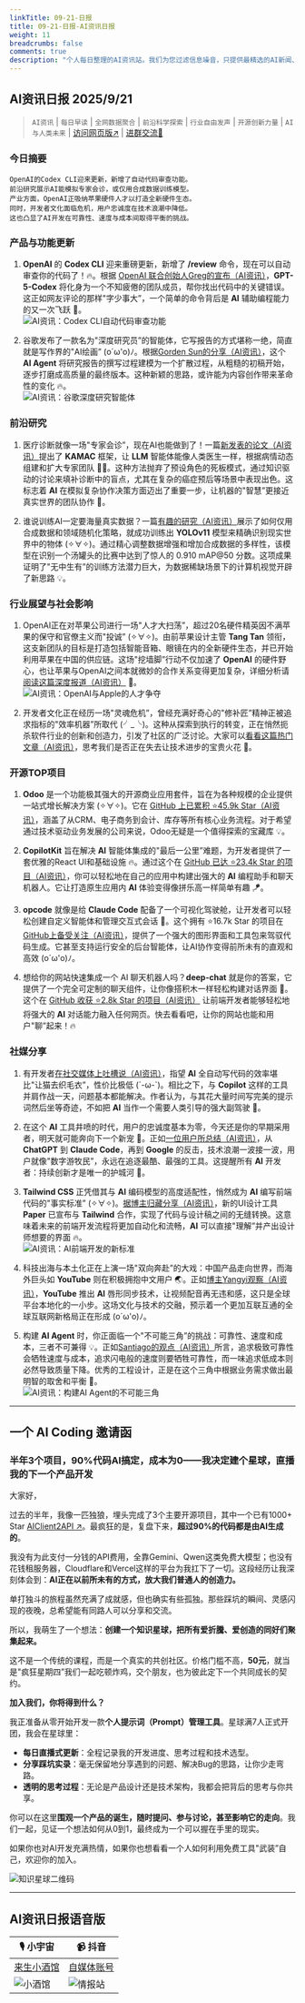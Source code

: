 ```yaml
---
linkTitle: 09-21-日报
title: 09-21-日报-AI资讯日报
weight: 11
breadcrumbs: false
comments: true
description: "个人每日整理的AI资讯站。我们为您过滤信息噪音，只提供最精选的AI新闻、最实用的AI工具与AI教程，助您高效获取人工智能领域的前沿动态"
---
```


## AI资讯日报 2025/9/21

>  `AI资讯` | `每日早读` | `全网数据聚合` | `前沿科学探索` | `行业自由发声` | `开源创新力量` | `AI与人类未来` | [访问网页版↗️](https://ai.hubtoday.app/) | [进群交流🤙](https://raw.githubusercontent.com/justlovemaki/CloudFlare-AI-Insight-Daily/main/docs/images/wechat.png)



### **今日摘要**

```
OpenAI的Codex CLI迎来更新，新增了自动代码审查功能。
前沿研究展示AI能模拟专家会诊，或仅用合成数据训练模型。
产业方面，OpenAI正吸纳苹果硬件人才以打造全新硬件生态。
同时，开发者文化面临危机，用户忠诚度在技术浪潮中降低。
这也凸显了AI开发在可靠性、速度与成本间取得平衡的挑战。
```



### 产品与功能更新
1. **OpenAI** 的 **Codex CLI** 迎来重磅更新，新增了 **/review** 命令，现在可以自动审查你的代码了！🔥。根据 [OpenAI 联合创始人Greg的宣布（AI资讯）](https://x.com/gdb/status/1969088321272877235)，**GPT-5-Codex** 将化身为一个不知疲倦的团队成员，帮你找出代码中的关键错误。这正如网友评论的那样"字少事大”，一个简单的命令背后是 **AI** 辅助编程能力的又一次飞跃 🚀。<br/>![AI资讯：Codex CLI自动代码审查功能](https://source.hubtoday.app/images/2025/09/news_01k5kwsfnafxcv2844q9hjq3dp.avif)

2. 谷歌发布了一款名为"深度研究员”的智能体，它写报告的方式堪称一绝，简直就是写作界的"AI绘画” (o´ω'o)ﾉ。根据[Gorden Sun的分享（AI资讯）](https://x.com/Gorden_Sun/status/1969388411015610498)，这个 **AI Agent** 将研究报告的撰写过程建模为一个扩散过程，从粗糙的初稿开始，逐步打磨成高质量的最终版本。这种新颖的思路，或许能为内容创作带来革命性的变化 🔥。<br/>![AI资讯：谷歌深度研究智能体](https://source.hubtoday.app/images/2025/09/news_01k5kwsmt2f38tbnx6j2e7fbvk.avif)

### 前沿研究
1. 医疗诊断就像一场"专家会诊”，现在AI也能做到了！一篇[新发表的论文（AI资讯）](https://arxiv.org/abs/2509.14998)提出了 **KAMAC** 框架，让 **LLM** 智能体能像人类医生一样，根据病情动态组建和扩大专家团队 🧑‍⚕️。这种方法抛弃了预设角色的死板模式，通过知识驱动的讨论来填补诊断中的盲点，尤其在复杂的癌症预后等场景中表现出色。这标志着 **AI** 在模拟复杂协作决策方面迈出了重要一步，让机器的"智慧”更接近真实世界的团队协作 🤔。

2. 谁说训练AI一定要海量真实数据？一篇[有趣的研究（AI资讯）](https://arxiv.org/abs/2509.15045)展示了如何仅用合成数据和领域随机化策略，就成功训练出 **YOLOv11** 模型来精确识别现实世界中的物体 (✧∀✧)。通过精心调整数据增强和增加合成数据的多样性，该模型在识别一个汤罐头的比赛中达到了惊人的 0.910 mAP@50 分数。这项成果证明了"无中生有”的训练方法潜力巨大，为数据稀缺场景下的计算机视觉开辟了新思路 💡。

### 行业展望与社会影响
1. OpenAI正在对苹果公司进行一场"人才大扫荡”，超过20名硬件精英因不满苹果的保守和官僚主义而"投诚” (✧∀✧)。由前苹果设计主管 **Tang Tan** 领衔，这支新团队的目标是打造包括智能音箱、眼镜在内的全新硬件生态，并已开始利用苹果在中国的供应链。这场"挖墙脚”行动不仅加速了 **OpenAI** 的硬件野心，也让苹果与OpenAI之间本就微妙的合作关系变得更加复杂，详细分析请[阅读这篇深度报道（AI资讯）](https://www.jiqizhixin.com/articles/2025-09-20-2) 🤔。<br/>![AI资讯：OpenAI与Apple的人才争夺](https://source.hubtoday.app/images/2025/09/news_01k5kwsqnce7brr871346xfqst.avif)

2. 开发者文化正在经历一场"灵魂危机”，曾经充满好奇心的"修补匠”精神正被追求指标的"效率机器”所取代 (╯_╰)。这种从探索到执行的转变，正在悄然扼杀软件行业的创新和创造力，引发了社区的广泛讨论。大家可以[看看这篇热门文章（AI资讯）](https://readhacker.news/s/6BYbH)，思考我们是否正在失去让技术进步的宝贵火花 🤔。

### 开源TOP项目
1. **Odoo** 是一个功能极其强大的开源商业应用套件，旨在为各种规模的企业提供一站式增长解决方案 (✧∀✧)。它在 [GitHub 上已累积 ⭐45.9k Star（AI资讯）](https://github.com/odoo/odoo)，涵盖了从CRM、电子商务到会计、库存等所有核心业务流程。对于希望通过技术驱动业务发展的公司来说，Odoo无疑是一个值得探索的宝藏库 💡。

2. **CopilotKit** 旨在解决 **AI** 智能体集成的"最后一公里”难题，为开发者提供了一套优雅的React UI和基础设施 🔥。通过这个在 [GitHub 已达 ⭐23.4k Star 的项目（AI资讯）](https://github.com/CopilotKit/CopilotKit)，你可以轻松地在自己的应用中构建出强大的 **AI** 编程助手和聊天机器人。它让打造原生应用内 **AI** 体验变得像拼乐高一样简单有趣 🪁。

3. **opcode** 就像是给 **Claude Code** 配备了一个可视化驾驶舱，让开发者可以轻松创建自定义智能体和管理交互式会话 🚀。这个拥有 ⭐16.7k Star 的项目在 [GitHub上备受关注（AI资讯）](https://github.com/winfunc/opcode)，提供了一个强大的图形界面和工具包来驾驭代码生成。它甚至支持运行安全的后台智能体，让AI协作变得前所未有的直观和高效 (o´ω'o)ﾉ。

4. 想给你的网站快速集成一个 AI 聊天机器人吗？**deep-chat** 就是你的答案，它提供了一个完全可定制的聊天组件，让你像搭积木一样轻松构建对话界面 🤖。这个在 [GitHub 收获 ⭐2.8k Star 的项目（AI资讯）](https://github.com/OvidijusParsiunas/deep-chat) 让前端开发者能够轻松地将强大的 **AI** 对话能力融入任何网页。快去看看吧，让你的网站也能和用户"聊”起来！🔥

### 社媒分享
1. 有开发者[在社交媒体上吐槽说（AI资讯）](https://x.com/wwwgoubuli/status/1969393837178307036)，指望 **AI** 全自动写代码的效率堪比"让猫去织毛衣”，性价比极低 (´-ω-`)。相比之下，与 **Copilot** 这样的工具并肩作战一天，问题基本都能解决。作者认为，与其花大量时间写完美的提示词然后坐等奇迹，不如把 **AI** 当作一个需要人类引导的强大副驾驶 🚀。

2. 在这个 **AI** 工具井喷的时代，用户的忠诚度基本为零，今天还是你的早期采用者，明天就可能奔向下一个新宠 🤔。正如[一位用户所总结（AI资讯）](https://x.com/oran_ge/status/1969371695262941201)，从 **ChatGPT** 到 **Claude Code**，再到 **Google** 的反击，技术浪潮一波接一波，用户就像"数字游牧民”，永远在追逐最酷、最强的工具。这提醒所有 **AI** 开发者：持续创新才是唯一的护城河 🚀。

3. **Tailwind CSS** 正凭借其与 **AI** 编码模型的高度适配性，悄然成为 **AI** 编写前端代码的"事实标准” (✧∀✧)。[据博主归藏分享（AI资讯）](https://x.com/op7418/status/1969306278590890108)，新的UI设计工具 **Paper** 已宣布与 **Tailwind** 合作，实现了代码与设计稿之间的无缝转换。这意味着未来的前端开发流程将更加自动化和流畅，**AI** 可以直接"理解”并产出设计师想要的界面 🔥。<br/>![AI资讯：AI前端开发的新标准](https://source.hubtoday.app/images/2025/09/news_01k5kwt6ekesybkbe5xza660x4.avif)

4. 科技出海与本土化正在上演一场"双向奔赴”的大戏：中国产品走向世界，而海外巨头如 **YouTube** 则在积极拥抱中文用户 🌏。正如[博主Yangyi观察（AI资讯）](https://x.com/Yangyixxxx/status/1969271956408009136)，**YouTube** 推出 **AI** 唇形同步技术，让视频配音再无违和感，这只是全球平台本地化的一小步。这场文化与技术的交融，预示着一个更加互联互通的全球互联网新格局正在形成 (o´ω'o)ﾉ。

5. 构建 **AI Agent** 时，你正面临一个"不可能三角”的挑战：可靠性、速度和成本，三者不可兼得 💡。正如[Santiago的观点（AI资讯）](https://x.com/shao__meng/status/1969202568388886848)所言，追求极致可靠性会牺牲速度与成本，追求闪电般的速度则要牺牲可靠性，而一味追求低成本则必然导致质量下降。优秀的工程设计，正是在这个三角中根据业务需求做出最明智的取舍和平衡 🤔。<br/>![AI资讯：构建AI Agent的不可能三角](https://source.hubtoday.app/images/2025/09/news_01k5kwtd76f5fv0ykfeync0dar.avif)

---

## **一个 AI Coding 邀请函**

### 半年3个项目，90%代码AI搞定，成本为0——我决定建个星球，直播我的下一个产品开发

大家好，

过去的半年，我像一匹独狼，埋头完成了3个主要开源项目，其中一个已有1000+ Star [AIClient2API ↗️](https://github.com/justlovemaki/AIClient-2-API)。最疯狂的是，复盘下来，**超过90%的代码都是由AI生成的**。

我没有为此支付一分钱的API费用，全靠Gemini、Qwen这类免费大模型；也没有花钱租服务器，Cloudflare和Vercel这样的平台为我扛下了一切。这段经历让我深刻体会到：**AI正在以前所未有的方式，放大我们普通人的创造力。**

单打独斗的旅程虽然充满了成就感，但也确实有些孤独。那些踩坑的瞬间、灵感闪现的夜晚，总希望能有同路人可以分享和交流。

所以，我萌生了一个想法：**创建一个知识星球，把所有爱折騰、爱创造的同好们聚集起来。**

这不是一个传统的课程，而是一个真实的共创社区。价格门槛不高，**50元**，就当是"疯狂星期四”我们一起吃顿炸鸡，交个朋友，也为彼此定下一个共同成长的契约。

**加入我们，你将得到什么？**

我正准备从零开始开发一款**个人提示词（Prompt）管理工具**。星球满7人正式开团，我会在星球里：

*   **每日直播式更新**：全程记录我的开发进度、思考过程和技术选型。
*   **分享踩坑实录**：毫无保留地分享遇到的问题、解决Bug的思路，让你少走弯路。
*   **透明的思考过程**：无论是产品设计还是技术架构，我都会把背后的思考与你共享。

你可以在这里**围观一个产品的诞生，随时提问、参与讨论，甚至影响它的走向**。我们一起，见证一个想法如何从0到1，最终成为一个可以握在手里的现实。

如果你也对AI开发充满热情，如果你也想看看一个人如何利用免费工具"武装”自己，欢迎你的加入。

![知识星球二维码](https://source.hubtoday.app/logo/zsxq.jpg)



---

## **AI资讯日报语音版**

| 🎙️ **小宇宙** | 📹 **抖音** |
| --- | --- |
| [来生小酒馆](https://www.xiaoyuzhoufm.com/podcast/683c62b7c1ca9cf575a5030e)  |   [自媒体账号](https://www.douyin.com/user/MS4wLjABAAAAwpwqPQlu38sO38VyWgw9ZjDEnN4bMR5j8x111UxpseHR9DpB6-CveI5KRXOWuFwG)|
| ![小酒馆](https://source.hubtoday.app/logo/f959f7984e9163fc50d3941d79a7f262.md.png) | ![情报站](https://source.hubtoday.app/logo/7fc30805eeb831e1e2baa3a240683ca3.md.png) |



